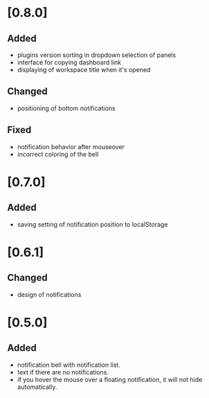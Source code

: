 # [0.8.0]

## Added

- plugins version sorting in dropdown selection of panels
- interface for copying dashboard link
- displaying of workspace title when it's opened

## Changed

- positioning of bottom notifications

## Fixed

- notification behavior after mouseover
- incorrect coloring of the bell

# [0.7.0]

## Added

- saving setting of notification position to localStorage

# [0.6.1]

## Changed

- design of notifications

# [0.5.0]

## Added

- notification bell with notification list.
- text if there are no notifications.
- if you hover the mouse over a floating notification, it will not hide automatically.
